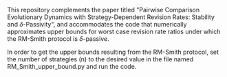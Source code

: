 This repository complements the paper titled "Pairwise Comparison Evolutionary Dynamics with Strategy-Dependent Revision Rates: Stability and $\delta$-Passivity",
and accommodates the code that numerically approximates upper bounds for worst case revision rate ratios under which the RM-Smith protocol is $\delta$-passive.

In order to get the upper bounds resulting from the RM-Smith protocol, set the number of strategies (n) to the desired value in the file named RM_Smith_upper_bound.py and run the code.
